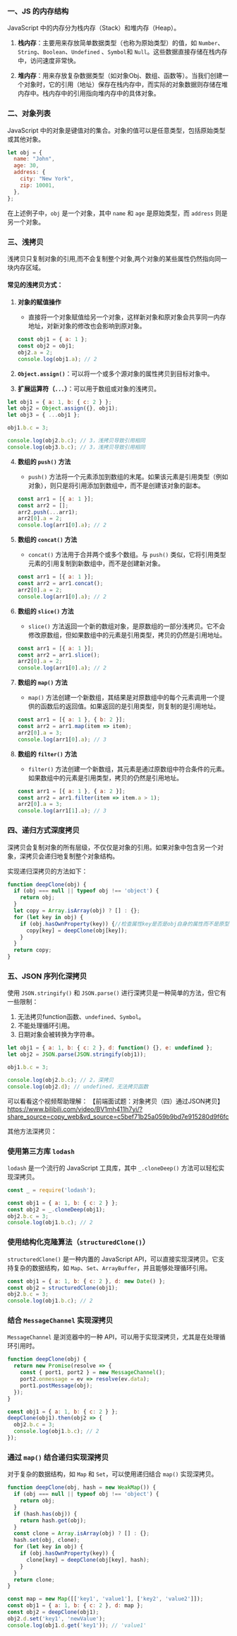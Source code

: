 ### 一、JS 的内存结构

JavaScript 中的内存分为栈内存（Stack）和堆内存（Heap）。

1. **栈内存**：主要用来存放简单数据类型（也称为原始类型）的值，如 `Number`、`String`、`Boolean`、`Undefined` 、`Symbol`和 `Null`。这些数据直接存储在栈内存中，访问速度非常快。

2. **堆内存**：用来存放复杂数据类型（如对象Obj、数组、函数等）。当我们创建一个对象时，它的引用（地址）保存在栈内存中，而实际的对象数据则存储在堆内存中。栈内存中的引用指向堆内存中的具体对象。

### 二、对象列表

JavaScript 中的对象是键值对的集合。对象的值可以是任意类型，包括原始类型或其他对象。

```javascript
let obj = {
  name: "John",
  age: 30,
  address: {
    city: "New York",
    zip: 10001,
  },
};
```

在上述例子中，`obj` 是一个对象，其中 `name` 和 `age` 是原始类型，而 `address` 则是另一个对象。

### 三、浅拷贝

浅拷贝只复制对象的引用,而不会复制整个对象,两个对象的某些属性仍然指向同一块内存区域。
#### 常见的浅拷贝方式：

1. **对象的赋值操作**
   - 直接将一个对象赋值给另一个对象，这样新对象和原对象会共享同一内存地址，对新对象的修改也会影响到原对象。
   ```javascript
   const obj1 = { a: 1 };
   const obj2 = obj1;
   obj2.a = 2;
   console.log(obj1.a); // 2
   ```

2. **`Object.assign()`**：可以将一个或多个源对象的属性拷贝到目标对象中。
3. **扩展运算符（`...`）**：可以用于数组或对象的浅拷贝。

```javascript
let obj1 = { a: 1, b: { c: 2 } };
let obj2 = Object.assign({}, obj1);
let obj3 = { ...obj1 };

obj1.b.c = 3;

console.log(obj2.b.c); // 3，浅拷贝导致引用相同
console.log(obj3.b.c); // 3，浅拷贝导致引用相同
```

4. **数组的 `push()` 方法**
   - `push()` 方法将一个元素添加到数组的末尾。如果该元素是引用类型（例如对象），则只是将引用添加到数组中，而不是创建该对象的副本。
   ```javascript
   const arr1 = [{ a: 1 }];
   const arr2 = [];
   arr2.push(...arr1);
   arr2[0].a = 2;
   console.log(arr1[0].a); // 2
   ```

5. **数组的 `concat()` 方法**
   - `concat()` 方法用于合并两个或多个数组。与 `push()` 类似，它将引用类型元素的引用复制到新数组中，而不是创建新对象。
   ```javascript
   const arr1 = [{ a: 1 }];
   const arr2 = arr1.concat();
   arr2[0].a = 2;
   console.log(arr1[0].a); // 2
   ```

6. **数组的 `slice()` 方法**
   - `slice()` 方法返回一个新的数组对象，是原数组的一部分浅拷贝。它不会修改原数组，但如果数组中的元素是引用类型，拷贝的仍然是引用地址。
   ```javascript
   const arr1 = [{ a: 1 }];
   const arr2 = arr1.slice();
   arr2[0].a = 2;
   console.log(arr1[0].a); // 2
   ```

7. **数组的 `map()` 方法**
   - `map()` 方法创建一个新数组，其结果是对原数组中的每个元素调用一个提供的函数后的返回值。如果返回的是引用类型，则复制的是引用地址。
   ```javascript
   const arr1 = [{ a: 1 }, { b: 2 }];
   const arr2 = arr1.map(item => item);
   arr2[0].a = 3;
   console.log(arr1[0].a); // 3
   ```

8. **数组的 `filter()` 方法**
   - `filter()` 方法创建一个新数组，其元素是通过原数组中符合条件的元素。如果数组中的元素是引用类型，拷贝的仍然是引用地址。
   ```javascript
   const arr1 = [{ a: 1 }, { a: 2 }];
   const arr2 = arr1.filter(item => item.a > 1);
   arr2[0].a = 3;
   console.log(arr1[1].a); // 3
   ```

### 四、递归方式深度拷贝

深拷贝会复制对象的所有层级，不仅仅是对象的引用。如果对象中包含另一个对象，深拷贝会递归地复制整个对象结构。

实现递归深拷贝的方法如下：

```javascript
function deepClone(obj) {
  if (obj === null || typeof obj !== 'object') {
    return obj;
  }
  let copy = Array.isArray(obj) ? [] : {};
  for (let key in obj) {
    if (obj.hasOwnProperty(key)) {//检查属性key是否是obj自身的属性而不是原型链继承的属性
      copy[key] = deepClone(obj[key]);
    }
  }
  return copy;
}

```

### 五、JSON 序列化深拷贝

使用 `JSON.stringify()` 和 `JSON.parse()` 进行深拷贝是一种简单的方法，但它有一些限制：

1. 无法拷贝function函数、`undefined`、`Symbol`。
2. 不能处理循环引用。
3. 日期对象会被转换为字符串。

```javascript
let obj1 = { a: 1, b: { c: 2 }, d: function() {}, e: undefined };
let obj2 = JSON.parse(JSON.stringify(obj1));

obj1.b.c = 3;

console.log(obj2.b.c); // 2，深拷贝
console.log(obj2.d); // undefined，无法拷贝函数
```

可以看看这个视频帮助理解：
【前端面试题：对象拷贝（四）通过JSON拷贝】 https://www.bilibili.com/video/BV1mh411h7yi/?share_source=copy_web&vd_source=c5bef71b25a059b9bd7e915280d9f6fc

其他方法深拷贝：
###  使用第三方库 `lodash`

`lodash` 是一个流行的 JavaScript 工具库，其中 `_.cloneDeep()` 方法可以轻松实现深拷贝。

```javascript
const _ = require('lodash');

const obj1 = { a: 1, b: { c: 2 } };
const obj2 = _.cloneDeep(obj1);
obj2.b.c = 3;
console.log(obj1.b.c); // 2
```

### 使用结构化克隆算法（`structuredClone()`）

`structuredClone()` 是一种内置的 JavaScript API，可以直接实现深拷贝。它支持复杂的数据结构，如 `Map`、`Set`、`ArrayBuffer`，并且能够处理循环引用。

```javascript
const obj1 = { a: 1, b: { c: 2 }, d: new Date() };
const obj2 = structuredClone(obj1);
obj2.b.c = 3;
console.log(obj1.b.c); // 2
```

### 结合 `MessageChannel` 实现深拷贝

`MessageChannel` 是浏览器中的一种 API，可以用于实现深拷贝，尤其是在处理循环引用时。

```javascript
function deepClone(obj) {
  return new Promise(resolve => {
    const { port1, port2 } = new MessageChannel();
    port2.onmessage = ev => resolve(ev.data);
    port1.postMessage(obj);
  });
}

const obj1 = { a: 1, b: { c: 2 } };
deepClone(obj1).then(obj2 => {
  obj2.b.c = 3;
  console.log(obj1.b.c); // 2
});
```

### 通过 `map()` 结合递归实现深拷贝

对于复杂的数据结构，如 `Map` 和 `Set`，可以使用递归结合 `map()` 实现深拷贝。

```javascript
function deepClone(obj, hash = new WeakMap()) {
  if (obj === null || typeof obj !== 'object') {
    return obj;
  }
  if (hash.has(obj)) {
    return hash.get(obj);
  }
  const clone = Array.isArray(obj) ? [] : {};
  hash.set(obj, clone);
  for (let key in obj) {
    if (obj.hasOwnProperty(key)) {
      clone[key] = deepClone(obj[key], hash);
    }
  }
  return clone;
}

const map = new Map([['key1', 'value1'], ['key2', 'value2']]);
const obj1 = { a: 1, b: { c: 2 }, d: map };
const obj2 = deepClone(obj1);
obj2.d.set('key1', 'newValue');
console.log(obj1.d.get('key1')); // 'value1'
```